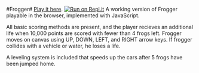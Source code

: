 #Frogger#
[Play it here](http://nate.tarrh.website/frogger/).
[![Run on Repl.it](https://repl.it/badge/github/natetarrh/frogger)](https://repl.it/github/natetarrh/frogger)
A working version of Frogger playable in the browser, implemented with JavaScript.

All basic scoring methods are present, and the player recieves an additional life when 10,000 points are scored with fewer than 4 frogs left. Frogger moves on canvas using UP, DOWN, LEFT, and RIGHT arrow keys. If frogger collides with a vehicle or water, he loses a life. 

A leveling system is included that speeds up the cars after 5 frogs have been jumped home.
